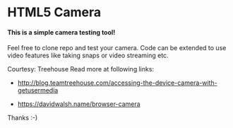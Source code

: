 # HTML5 Camera

#### This is a simple camera testing tool!

Feel free to clone repo and test your camera.
Code can be extended to use video features like taking snaps or video streaming etc.

Courtesy: Treehouse
Read more at following links:  

* http://blog.teamtreehouse.com/accessing-the-device-camera-with-getusermedia

* https://davidwalsh.name/browser-camera

Thanks :-)